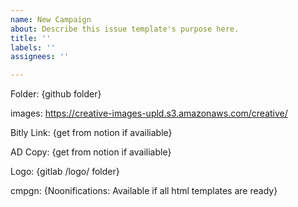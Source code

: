 ```yaml
---
name: New Campaign
about: Describe this issue template's purpose here.
title: ''
labels: ''
assignees: ''

---
```


Folder: {github folder}
<!-- https://github.com/atherdon/newsletters/tree/master/OLD/2021/03-March/progressed/launchdarkly3 -->

images: https://creative-images-upld.s3.amazonaws.com/creative/

Bitly Link: {get from notion if availiable}

AD Copy: {get from notion if availiable}

Logo: {gitlab /logo/ folder}

<!-- https://creative-images-upld.s3.amazonaws.com/creative/newsletters/logos/thematic/2021/02-February/20.02/lunchdrkly.jpg -->

cmpgn: {Noonifications: Available if all html templates are ready}
